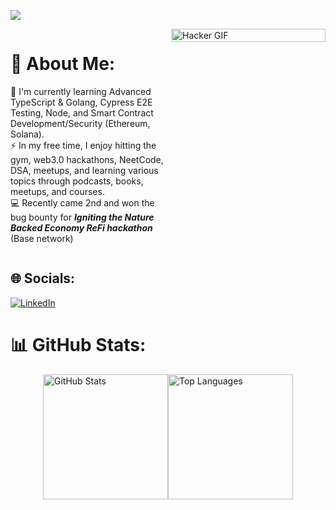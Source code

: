 ![](https://komarev.com/ghpvc/?username=lucaliebenberg&label=Profile%20Visits&color=blue&style=for-the-badge)

<div style="display: flex; align-items: flex-start;">

  <div style="flex: 1; padding-right: 10px;">
    <h1>💫 About Me:</h1>
    <p>
      🧠 I'm currently learning Advanced TypeScript & Golang, Cypress E2E Testing, Node, and Smart Contract Development/Security (Ethereum, Solana).<br>
      ⚡ In my free time, I enjoy hitting the gym, web3.0 hackathons, NeetCode, DSA, meetups, and learning various topics through podcasts, books, meetups, and courses.<br>
      💻 Recently came 2nd and won the bug bounty for <strong><i>Igniting the Nature Backed Economy ReFi hackathon</i></strong> (Base network)
    </p>
  </div>

  <div style="flex: 1;">
    <img src="https://media.giphy.com/media/1oF1KAEYvmXBMo6uTS/giphy.gif" alt="Hacker GIF" style="width: 100%;">
  </div>

</div>

## 🌐 Socials:
[![LinkedIn](https://img.shields.io/badge/LinkedIn-%230077B5.svg?logo=linkedin&logoColor=white)](https://linkedin.com/in/luca-liebenberg/)

# 📊 GitHub Stats:
<div style="display: flex; justify-content: center;">
  <img src="https://github-readme-stats.vercel.app/api?username=lucaliebenberg&theme=dark&hide_border=false&include_all_commits=false&count_private=false" alt="GitHub Stats" style="height: 200px;"/>
  <img src="https://github-readme-stats.vercel.app/api/top-langs/?username=lucaliebenberg&theme=dark&hide_border=false&include_all_commits=false&count_private=false&layout=compact" alt="Top Languages" style="height: 200px;"/>
</div>
